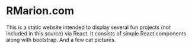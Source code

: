 # RMarion.com

This is a static website intended to display several fun projects (not included in this source) via React. It consists of simple React components along with bootstrap. And a few cat pictures.
